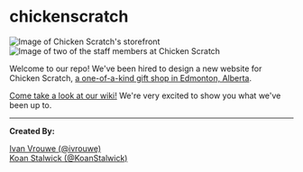 # chickenscratch
![Image of Chicken Scratch's storefront](http://addictedtocoding.com/assets/images/projects/chickenscratch/chickenscratchstorefront.jpg)&nbsp;&nbsp;![Image of two of the staff members at Chicken Scratch](http://addictedtocoding.com/assets/images/projects/chickenscratch/chickenscratchstaffmembers.jpg)

Welcome to our repo! We've been hired to design a new website for Chicken Scratch, [a one-of-a-kind gift shop in Edmonton, Alberta](https://www.instagram.com/chickenscratchyeg/).  

[Come take a look at our wiki!](https://github.com/ivrouwe/chickenscratch/wiki) We're very excited to show you what we've been up to.

---

**Created By:**  
  
  
[Ivan Vrouwe (@ivrouwe)](https://github.com/ivrouwe)  
[Koan Stalwick (@KoanStalwick)](https://github.com/KoanStalwick)
